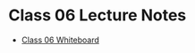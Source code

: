 # Class 06 Lecture Notes

* [Class 06 Whiteboard](https://projects.invisionapp.com/freehand/document/2GuyH1y2s)
